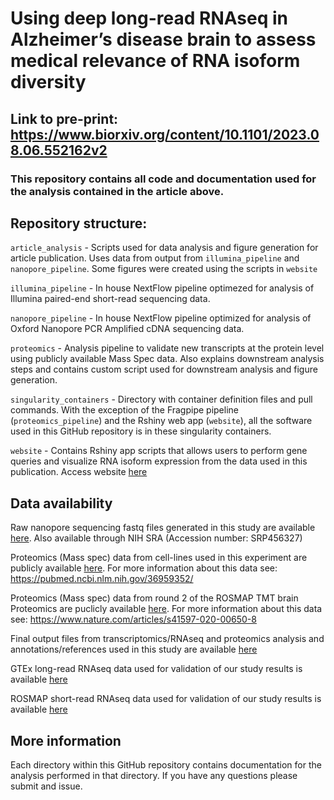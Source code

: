 # Using deep long-read RNAseq in Alzheimer’s disease brain to assess medical relevance of RNA isoform diversity

## Link to pre-print: https://www.biorxiv.org/content/10.1101/2023.08.06.552162v2

### This repository contains all code and documentation used for the analysis contained in the article above.

## Repository structure:

`article_analysis` - Scripts used for data analysis and figure generation for article publication. Uses data from output from `illumina_pipeline` and `nanopore_pipeline`. Some figures were created using the scripts in `website`

`illumina_pipeline` - In house NextFlow pipeline optimezed for analysis of Illumina paired-end short-read sequencing data.

`nanopore_pipeline` - In house NextFlow pipeline optimized for analysis of Oxford Nanopore PCR Amplified cDNA sequencing data.


`proteomics` - Analysis pipeline to validate new transcripts at the protein level using publicly available Mass Spec data. Also explains downstream analysis steps and
contains custom script used for downstream analysis and figure generation.

`singularity_containers` - Directory with container definition files and pull commands. With the exception of the Fragpipe pipeline (`proteomics_pipeline`) and the Rshiny web app (`website`), all the software used in this GitHub repository is in these singularity containers.

`website` - Contains Rshiny app scripts that allows users to perform gene queries and visualize RNA isoform expression from the data used in this publication.
Access website [here](https://ebbertlab.com/brain_rna_isoform_seq.html)

## Data availability

Raw nanopore sequencing fastq files generated in this study are available [here](https://www.synapse.org/#!Synapse:syn52047893/wiki/622953). Also available through NIH SRA (Accession number: SRP456327)

Proteomics (Mass spec) data from cell-lines used in this experiment are publicly available [here](https://proteomecentral.proteomexchange.org/cgi/GetDataset?ID=PXD024364). For more information about this data see: https://pubmed.ncbi.nlm.nih.gov/36959352/

Proteomics (Mass spec) data from round 2 of the ROSMAP TMT brain Proteomics are puclicly available [here](https://www.synapse.org/#!Synapse:syn17015098). For more information about this data see: https://www.nature.com/articles/s41597-020-00650-8

Final output files from transcriptomics/RNAseq and proteomics analysis and annotations/references used in this study are available [here](https://doi.org/10.5281/zenodo.8180677)

GTEx long-read RNAseq data used for validation of our study results is available [here](https://anvil.terra.bio/#workspaces/anvil-datastorage/AnVIL_GTEx_V9_hg38)

ROSMAP short-read RNAseq data used for validation of our study results is available [here](https://www.synapse.org/#!Synapse:syn21589959)


## More information

Each directory within this GitHub repository contains documentation for the analysis performed in that directory.
If you have any questions please submit and issue.
